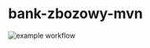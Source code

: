 # bank-zbozowy-mvn
![example workflow](https://github.com/filnar04/bank-zbozowy-mvn/actions/workflows/ci.yml/badge.svg)
